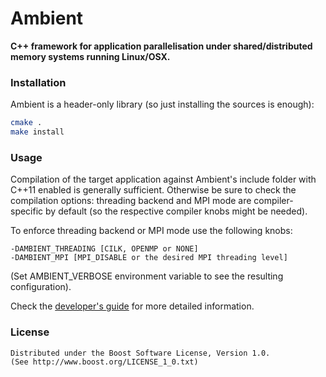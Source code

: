 Ambient
=======
**C++ framework for application parallelisation under shared/distributed memory systems running Linux/OSX.**

### Installation
Ambient is a header-only library (so just installing the sources is enough):  
```sh
cmake .  
make install
```

### Usage
Compilation of the target application against Ambient's include folder with C++11 enabled is generally sufficient. Otherwise be sure to check the compilation options: threading backend and MPI mode are compiler-specific by default (so the respective compiler knobs might be needed). 

To enforce threading backend or MPI mode use the following knobs:

    -DAMBIENT_THREADING [CILK, OPENMP or NONE]  
    -DAMBIENT_MPI [MPI_DISABLE or the desired MPI threading level]

(Set AMBIENT_VERBOSE environment variable to see the resulting configuration).

Check the [developer's guide](http://ambient.comp-phys.org/guide.pdf) for more detailed information.

### License
    Distributed under the Boost Software License, Version 1.0.  
    (See http://www.boost.org/LICENSE_1_0.txt)
